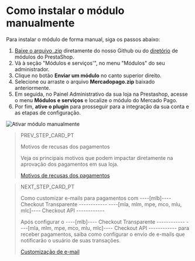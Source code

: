 # Como instalar o módulo manualmente
 
Para instalar o módulo de forma manual, siga os passos abaixo:
 
1. [Baixe o arquivo .zip](https://github.com/mercadopago/cart-prestashop-7/releases/latest) diretamente do nosso Github ou do [diretório](https://addons.prestashop.com/pt/pagamento-carta-carteira/23962-mercado-pago.html) de módulos do PrestaShop.
2. Vá à seção "Módulos e serviços'", no menu "Módulos" do seu administrador.
3. Clique no botão **Enviar um módulo** no canto superior direito.
4. Selecione ou arraste o arquivo **Mercadopago.zip** baixado anteriormente.
5. Em seguida, no Painel Administrativo da sua loja na Prestashop, acesse o menu **Módulos e serviços** e localize o módulo do Mercado Pago.
6. Por fim, **ative o plugin** para prosseguir para a integração da sua conta e as etapas de configuração.
 
![Ativar módulo manualmente](/images/prestashop/instalacao_manual_pt.gif)

> PREV_STEP_CARD_PT
>
> Motivos de recusas dos pagamentos
>
> Veja os principais motivos que podem impactar diretamente na aprovação dos pagamentos em sua loja. 
>
> [Motivos de recusas dos pagamentos](/developers/pt/docs/prestashop/sales-processing/reasons-for-refusals)

> NEXT_STEP_CARD_PT
>
> Como customizar e-mails para pagamentos com ----[mlb]---- Checkout Transparente ------------ ----[mla, mlm, mpe, mco, mlu, mlc]---- Checkout API ------------
>
> Após configurar o ----[mlb]---- Checkout Transparente ------------ ----[mla, mlm, mpe, mco, mlu, mlc]---- Checkout API ------------ para receber pagamentos, saiba como configurar o envio de e-mails que notificarão o usuário de suas transações.
>
> [Customização de e-mail](/developers/pt/docs/prestashop/payment-setup/how-tos/cho-api-email-customization)